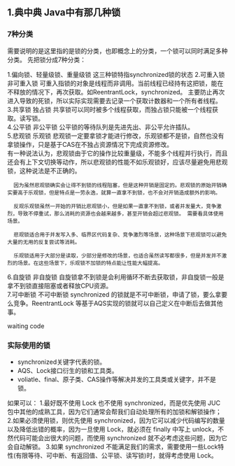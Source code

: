 ## 1.典中典 Java中有那几种锁
### 7种分类
需要说明的是这里指的是锁的分类，也即概念上的分类，一个锁可以同时满足多种分类。
先把锁分成7种分类：

1.偏向锁、轻量级锁、重量级锁     这三种锁特指synchronized锁的状态
2.可重入锁 非可重入锁           可重入指锁的对象是线程而非调用。当前线程已经持有这把锁，能在不释放的情况下，再次获取。如ReentrantLock，synchronized。
     主要防止再次进入导致的死锁，所以实际实现需要去记录一个获取计数器和一个所有者线程。  
3.共享锁 独占锁                 共享锁可以同时被多个线程获取，而独占锁只能被一个线程获取。读写锁。  
4.公平锁 非公平锁               公平锁的等待队列是先进先出、非公平允许插队。  
5.悲观锁 乐观锁                 悲观锁一定要拿锁才能进行修改，乐观锁都不是锁，自然也没有拿锁操作，只是基于CAS在不独占资源情况下完成资源修改。  
      有一种说法认为，悲观锁由于它的操作比较重量级，不能多个线程并行执行，而且还会有上下文切换等动作，所以悲观锁的性能不如乐观锁好，应该尽量避免用悲观锁，这种说法是不正确的。
      
      因为虽然悲观锁确实会让得不到锁的线程阻塞，但是这种开销是固定的。悲观锁的原始开销确实要高于乐观锁，但是特点是一劳永逸，就算一直拿不到锁，也不会对开销造成额外的影响。
   
      反观乐观锁虽然一开始的开销比悲观锁小，但是如果一直拿不到锁，或者并发量大，竞争激烈，导致不停重试，那么消耗的资源也会越来越多，甚至开销会超过悲观锁。 需要看具体使用场景。
   
      悲观锁适合用于并发写入多、临界区代码复杂、竞争激烈等场景，这种场景下悲观锁可以避免大量的无用的反复尝试等消耗。
   
      乐观锁适用于大部分是读取，少部分是修改的场景，也适合虽然读写都很多，但是并发并不激烈的场景。在这些场景下，乐观锁不加锁的特点能让性能大幅提高。  
6.自旋锁 非自旋锁               自旋锁拿不到锁是会利用循环不断去获取锁，非自旋锁一般是拿不到锁直接阻塞或者释放CPU资源。  
7.可中断锁 不可中断锁            synchronized 的锁就是不可中断锁，申请了锁，要么拿要么竞争。ReentrantLock 等基于AQS实现的锁就可以自己定义在中断后去做其他事。

waiting code 

### 实际使用的锁

* synchronized关键字代表的锁。
* AQS、Lock接口衍生的锁和工具类。
* voliatle、final、原子类、CAS操作等解决并发的工具类或关键字，并不是锁。


如果可以：
1.最好既不使用 Lock 也不使用 synchronized，而是优先使用 JUC 包中其他的成熟工具，因为它们通常会帮我们自动处理所有的加锁和解锁操作；
2.如果必须使用锁，则优先使用 synchronized，因为它可以减少代码编写的数量以及降低出错的概率，因为一旦使用 Lock，就必须在 finally 中写上 unlock，不然代码可能会出很大的问题，而使用 synchronized 就不必考虑这些问题，因为它会自动解锁。
3.如果 synchronized 不能满足我们的需求，需要使用一些Lock特性(有限等待、可中断、有返回值、公平锁、读写锁)时，就得考虑使用 Lock。